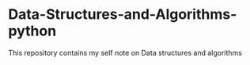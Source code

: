# Data-Structures-and-Algorithms-python
This repository contains my self note on Data structures and algorithms
